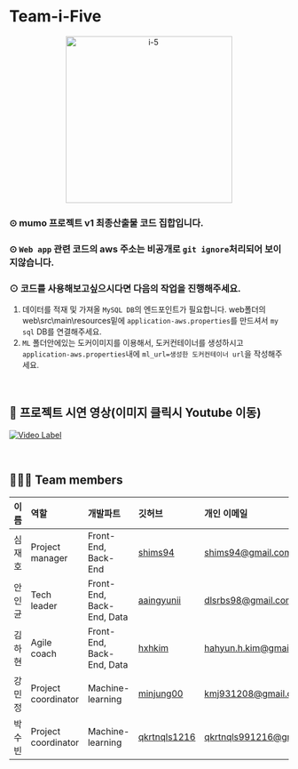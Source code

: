 # Team-i-Five 

<div align="center">
  <img src="https://github.com/team-i-Five/team-i-Five/assets/31847834/c018dd49-7e8d-4156-9274-d2043fa1694b" alt="i-5" width="300" height="300">
</div>



### ⊙ mumo 프로젝트 v1 최종산출물 코드 집합입니다.
### ⊙ `Web app` 관련 코드의 aws 주소는 비공개로 `git ignore`처리되어 보이지않습니다.
### ⊙ 코드를 사용해보고싶으시다면 다음의 작업을 진행해주세요.
1. 데이터를 적재 및 가져올 `MySQL DB`의 엔드포인트가 필요합니다. web폴더의 web\src\main\resources밑에 `application-aws.properties`를 만드셔서 `my sql` DB를 연결해주세요.
2. `ML` 폴더안에있는 도커이미지를 이용해서, 도커컨테이너를 생성하시고 `application-aws.properties`내에 `ml_url=생성한 도커컨테이너 url`을 작성해주세요.

</br>

## 🎥 프로젝트 시연 영상(이미지 클릭시 Youtube 이동)

[![Video Label](http://img.youtube.com/vi/etKlWn6jU4I/0.jpg)](https://youtu.be/etKlWn6jU4I)

</br>

## 👨🏻‍💻 Team members 

|이름|역할|개발파트|깃허브|개인 이메일|
|---|:---|:---|:---|:---|
|심재호|Project manager|Front-End, Back-End|[shims94](https://github.com/shims94)|shims94@gmail.com|
|안인균|Tech leader|Front-End, Back-End, Data|[aaingyunii](https://github.com/aaingyunii)|dlsrbs98@gmail.com|
|김하현|Agile coach|Front-End, Back-End, Data|[hxhkim](https://github.com/hxhkim)|hahyun.h.kim@gmail.com|
|강민정|Project coordinator|Machine-learning|[minjung00](https://github.com/minjung00)|kmj931208@gmail.com|
|박수빈|Project coordinator|Machine-learning|[qkrtnqls1216](https://github.com/qkrtnqls1216)|qkrtnqls991216@gmail.com|


